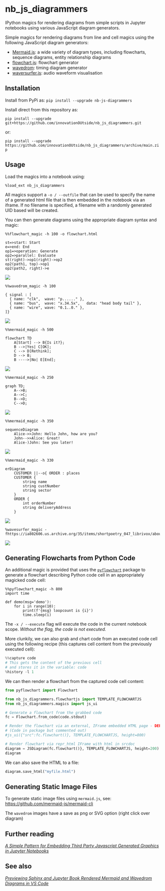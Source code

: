 # nb_js_diagrammers

IPython magics for rendering diagrams from simple scripts in Jupyter notebooks using various JavaScript diagram generators.

Simple magics for rendering diagrams from line and cell magics using the following JavaScript diagram generators:

- [Mermaid.js](https://mermaid-js.github.io/mermaid/#/): a wide variety of diagram types, including flowcharts, sequence diagrams, entity relationship diagrams
- [flowchart.js](http://flowchart.js.org/): flowchart generator
- [wavedrom](https://github.com/wavedrom/wavedrom): timing diagram generator
- [waversurfer.js](https://wavesurfer-js.org/): audio waveform visualisation

## Installation

Install from PyPi as: `pip install --upgrade nb-js-diagrammers`

Install direct from this repository as:

`pip install --upgrade git+https://github.com/innovationOUtside/nb_js_diagrammers.git`

or:

`pip install --upgrade https://github.com/innovationOUtside/nb_js_diagrammers/archive/main.zip`

## Usage

Load the magics into a notebook using:

`%load_ext nb_js_diagrammers`


All magics support a `-o / --outfile` that can be used to specify the name of a generated html file that is then embedded in the notebook via an iframe. If no filename is specified, a filename with a randomly generated UID based will be created.
 
You can then generate diagrams using the appropriate diagram syntax and magic:

```text
%%flowchart_magic -h 100 -o flowchart.html

st=>start: Start
e=>end: End
op1=>operation: Generate
op2=>parallel: Evaluate
st(right)->op1(right)->op2
op2(path1, top)->op1
op2(path2, right)->e
```

![](images/js_diag_magic_flowchart.png)

```text
%%wavedrom_magic -h 100

{ signal : [
  { name: "clk",  wave: "p......" },
  { name: "bus",  wave: "x.34.5x",   data: "head body tail" },
  { name: "wire", wave: "0.1..0." },
]}
```

![](images/js_diag_magic_wavedrom.png)

```text
%%mermaid_magic -h 500

flowchart TD
    A[Start] --> B{Is it?};
    B -->|Yes| C[OK];
    C --> D[Rethink];
    D --> B;
    B ---->|No| E[End];
```

![](images/js_diag_magic_mermaid0.png)

```text
%%mermaid_magic -h 250

graph TD;
    A-->B;
    A-->C;
    B-->D;
    C-->D;
```

![](images/js_diag_magic_mermaid1.png)

```text
%%mermaid_magic -h 350

sequenceDiagram
    Alice->>John: Hello John, how are you?
    John-->>Alice: Great!
    Alice-)John: See you later!
```

![](images/js_diag_magic_mermaid2.png)

```text
%%mermaid_magic -h 330

erDiagram
    CUSTOMER ||--o{ ORDER : places
    CUSTOMER {
        string name
        string custNumber
        string sector
    }
    ORDER {
        int orderNumber
        string deliveryAddress
    }
```

![](images/js_diag_magic_mermaid3.png)

```text
%wavesurfer_magic -fhttps://ia802606.us.archive.org/35/items/shortpoetry_047_librivox/abou_ben_adhem_hunt_mlb.mp3
```

![](images/js_diag_magicwavesurfer.png)

## Generating Flowcharts from Python Code

An additional magic is provided that uses the [`pyflowchart`](https://github.com/cdfmlr/pyflowchart/) package to generate a flowchart describing Python code cell in an appropriately magicked code cell:

```text
%%pyflowchart_magic -h 800
import time

def demo(msg='demo'):
    for i in range(10):
        print(f'{msg} loopcount is {i}')
        time.sleep(i)
```

The `-x / --execute` flag will execute the code in the current notebook scope. *Without the flag, the code is not executed.*

More clunkily, we can also grab and chart code from an executed code cell using the following recipe (this captures cell content from the previously executed cell):

```python
%%capture code
# This gets the content of the previous cell
# and stores it in the variable: code
%history -l 1
```

We can then render a flowchart from the captured code cell content:

```python
from pyflowchart import Flowchart

from nb_js_diagrammers.flowchartjs import TEMPLATE_FLOWCHARTJS
from nb_js_diagrammers.magics import js_ui

# Generate a flowchart from the grabbed code
fc = Flowchart.from_code(code.stdout)

# Render the flowchart via an external, IFrame embedded HTML page - DEPRECATED
# (Code in package but commented out)
#js_ui({"src":fc.flowchart()}, TEMPLATE_FLOWCHARTJS, height=800)

# Render flowchart via repr_html IFrame with html in srcdoc
diagram = JSDiagram(fc.flowchart()}, TEMPLATE_FLOWCHARTJS, height=200)
diagram
```

We can also save the HTML to a file:

```python
diagram.save_html("myfile.html")
```

## Generating Static Image Files

To generate static image files using `mermaid.js`, see: https://github.com/mermaid-js/mermaid-cli

The `wavedrom` images have a save as png or SVG option (right click over diagram)

## Further reading

[*A Simple Pattern for Embedding Third Party Javascript Generated Graphics in Jupyter Notebooks*](https://blog.ouseful.info/2021/09/30/a-simple-pattern-for-embedding-third-party-javascript-generated-graphics-in-jupyter-notebools/)

## See also

[*Previewing Sphinx and Jupyter Book Rendered Mermaid and Wavedrom Diagrams in VS Code*](https://blog.ouseful.info/2021/11/02/previewing-sphinx-and-jupyter-book-rendered-mermaid-and-wavedrom-diagrams-in-vs-code/)

